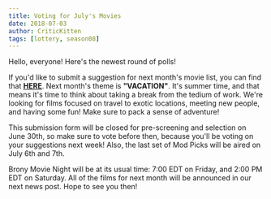 ```yaml
---
title: Voting for July's Movies
date: 2018-07-03
author: CriticKitten
tags: [lottery, season08]
---
```


Hello, everyone!  Here's the newest round of polls!

If you'd like to submit a suggestion for next month's movie list, you can find that **[HERE][lotto]**. Next month's theme is **"VACATION"**.  It's summer time, and that means it's time to think about taking a break from the tedium of work.  We're looking for films focused on travel to exotic locations, meeting new people, and having some fun!  Make sure to pack a sense of adventure!

This submission form will be closed for pre-screening and selection on June 30th, so make sure to vote before then, because you'll be voting on your suggestions next week!  Also, the last set of Mod Picks will be aired on July 6th and 7th.

Brony Movie Night will be at its usual time: 7:00 EDT on Friday, and 2:00 PM EDT on Saturday.  All of the films for next month will be announced in our next news post.  Hope to see you then!

[lotto]: https://docs.google.com/forms/d/e/1FAIpQLScbOyYTiuPDJ4orCVEQOCRL4gN5-GIiix2N95onmd5V3RZWUw/viewform
